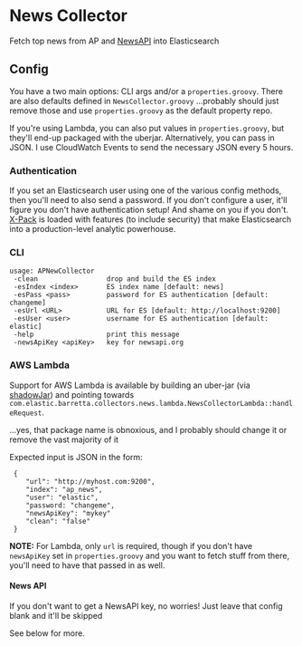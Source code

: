 # News Collector
Fetch top news from AP and [NewsAPI](https://newsapi.org) into Elasticsearch

## Config
You have a two main options: CLI args and/or a `properties.groovy`. There are also defaults defined in `NewsCollector.groovy` ...probably should just remove those and use `properties.groovy` as the default property repo.

If you're using Lambda, you can also put values in `properties.groovy`, but they'll end-up packaged with the uberjar. Alternatively, you can pass in JSON. I use CloudWatch Events to send the necessary JSON every 5 hours.

### Authentication

If you set an Elasticsearch user using one of the various config methods, then you'll need to also send a password. If you don't configure a user, it'll figure you don't have authentication setup! And shame on you if you don't. [X-Pack](https://www.elastic.co/products/x-pack) is loaded with features (to include security) that make Elasticsearch into a production-level analytic powerhouse.

### CLI
```
usage: APNewCollector
 -clean                 drop and build the ES index
 -esIndex <index>       ES index name [default: news]
 -esPass <pass>         password for ES authentication [default: changeme]
 -esUrl <URL>           URL for ES [default: http://localhost:9200]
 -esUser <user>         username for ES authentication [default: elastic]
 -help                  print this message
 -newsApiKey <apiKey>   key for newsapi.org
```

### AWS Lambda

Support for AWS Lambda is available by building an uber-jar (via [shadowJar](https://github.com/johnrengelman/shadow)) and pointing towards `com.elastic.barretta.collectors.news.lambda.NewsCollectorLambda::handleRequest`.

...yes, that package name is obnoxious, and I probably should change it or remove the vast majority of it
 
Expected input is JSON in the form:
```
 {
    "url": "http://myhost.com:9200",
    "index": "ap_news",
    "user": "elastic",
    "password: "changeme",
    "newsApiKey": "mykey"
    "clean": "false"
 }
```

**NOTE:** For Lambda, only `url` is required, though if you don't have `newsApiKey` set in `properties.groovy` and you want to fetch stuff from there, you'll need to have that passed in as well.


#### News API
If you don't want to get a NewsAPI key, no worries! Just leave that config blank and it'll be skipped

See below for more.